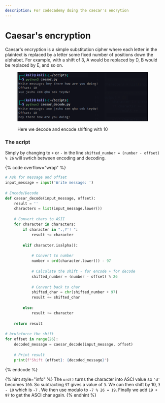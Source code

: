 ```yaml
---
description: For codecademy doing the caecar's encrytion
---
```


# Caesar's encryption

Caesar's encryption is a simple substitution cipher where each letter in the plaintext is replaced by a letter some fixed number of positions down the alphabet. For example, with a shift of 3, A would be replaced by D, B would be replaced by E, and so on. &#x20;

<figure><img src="../../.gitbook/assets/image (109).png" alt=""><figcaption><p>Here we decode and encode shifting with 10</p></figcaption></figure>

### The script

Simply by changing to `+` or `-` in the line `shifted_number = (number - offset) % 26` will swtich between encoding and decoding.

{% code overflow="wrap" %}
```python
# Ask for message and offset
input_message = input('Write message: ')

# Encode/Decode 
def caesar_decode(input_message, offset):
    result = ''
    characters = list(input_message.lower())

    # Convert chars to ASII 
    for character in characters:
        if character in ".,?'! ":
            result += character

        elif character.isalpha():
            
            # Convert to number
            number = ord(character.lower()) - 97

            # Calculate the shift - for encode + for decode
            shifted_number = (number - offset) % 26

            # Convert back to char
            shifted_char = chr(shifted_number + 97)
            result += shifted_char
        
        else:
            result += character

    return result 

# bruteforce the shift
for offset in range(26):
    decoded_message = caesar_decode(input_message, offset)

    # Print result
    print(f"Shift {offset}: {decoded_message}")
```
{% endcode %}

{% hint style="info" %}
The `ord()` turns the character into ASCI value so `'d'` becomes `100`. So subtracting `97` gives a value of `3`. We can then shift by 10,  `3 - 10` which is `-7` . We then use modulo to `-7 % 26 = 19`.  Finally we add `19 + 97` to get the ASCI char again.
{% endhint %}

